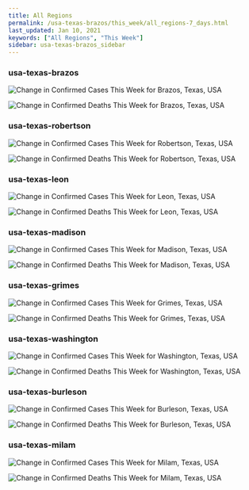 ```yaml
---
title: All Regions
permalink: /usa-texas-brazos/this_week/all_regions-7_days.html
last_updated: Jan 10, 2021
keywords: ["All Regions", "This Week"]
sidebar: usa-texas-brazos_sidebar
---
```


<h3>usa-texas-brazos</h3>

![Change in Confirmed Cases This Week for Brazos, Texas, USA](/covid_tracker/images/graphs/usa-texas-brazos-delta_confirmed-7_days_graph.png)

![Change in Confirmed Deaths This Week for Brazos, Texas, USA](/covid_tracker/images/graphs/usa-texas-brazos-delta_deaths-7_days_graph.png)

<h3>usa-texas-robertson</h3>

![Change in Confirmed Cases This Week for Robertson, Texas, USA](/covid_tracker/images/graphs/usa-texas-robertson-delta_confirmed-7_days_graph.png)

![Change in Confirmed Deaths This Week for Robertson, Texas, USA](/covid_tracker/images/graphs/usa-texas-robertson-delta_deaths-7_days_graph.png)

<h3>usa-texas-leon</h3>

![Change in Confirmed Cases This Week for Leon, Texas, USA](/covid_tracker/images/graphs/usa-texas-leon-delta_confirmed-7_days_graph.png)

![Change in Confirmed Deaths This Week for Leon, Texas, USA](/covid_tracker/images/graphs/usa-texas-leon-delta_deaths-7_days_graph.png)

<h3>usa-texas-madison</h3>

![Change in Confirmed Cases This Week for Madison, Texas, USA](/covid_tracker/images/graphs/usa-texas-madison-delta_confirmed-7_days_graph.png)

![Change in Confirmed Deaths This Week for Madison, Texas, USA](/covid_tracker/images/graphs/usa-texas-madison-delta_deaths-7_days_graph.png)

<h3>usa-texas-grimes</h3>

![Change in Confirmed Cases This Week for Grimes, Texas, USA](/covid_tracker/images/graphs/usa-texas-grimes-delta_confirmed-7_days_graph.png)

![Change in Confirmed Deaths This Week for Grimes, Texas, USA](/covid_tracker/images/graphs/usa-texas-grimes-delta_deaths-7_days_graph.png)

<h3>usa-texas-washington</h3>

![Change in Confirmed Cases This Week for Washington, Texas, USA](/covid_tracker/images/graphs/usa-texas-washington-delta_confirmed-7_days_graph.png)

![Change in Confirmed Deaths This Week for Washington, Texas, USA](/covid_tracker/images/graphs/usa-texas-washington-delta_deaths-7_days_graph.png)

<h3>usa-texas-burleson</h3>

![Change in Confirmed Cases This Week for Burleson, Texas, USA](/covid_tracker/images/graphs/usa-texas-burleson-delta_confirmed-7_days_graph.png)

![Change in Confirmed Deaths This Week for Burleson, Texas, USA](/covid_tracker/images/graphs/usa-texas-burleson-delta_deaths-7_days_graph.png)

<h3>usa-texas-milam</h3>

![Change in Confirmed Cases This Week for Milam, Texas, USA](/covid_tracker/images/graphs/usa-texas-milam-delta_confirmed-7_days_graph.png)

![Change in Confirmed Deaths This Week for Milam, Texas, USA](/covid_tracker/images/graphs/usa-texas-milam-delta_deaths-7_days_graph.png)
